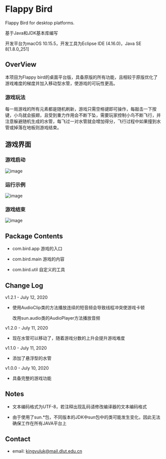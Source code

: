 # Flappy Bird
Flappy Bird for desktop platforms.

基于Java和JDK基本库编写

开发平台为macOS 10.15.5，开发工具为Eclipse IDE (4.16.0)，Java SE 8[1.8.0_251]


## OverView

本项目为Flappy bird的桌面平台版，具备原版的所有功能，且相较于原版优化了游戏难度的梯度并加入移动型水管，使游戏的可玩性更高。
### 游戏玩法
每一局游戏的所有元素都是随机刷新，游戏只需空格键即可操作，每敲击一下按键，小鸟就会振翅，且受到重力作用会不断下坠，需要玩家控制小鸟不断飞行，并注意躲避随机生成的水管，每飞过一对水管就会增加得分，飞行过程中如果撞到水管或掉落在地板则游戏结束。


## 游戏界面

### 游戏启动
![image](https://github.com/kingyuluk/flappy-bird/blob/master/examples/start.png)

### 运行示例
![image](https://github.com/kingyuluk/flappy-bird/blob/master/examples/play.gif)

### 游戏结束
![image](https://github.com/kingyuluk/flappy-bird/blob/master/examples/over.png)


## Package Contents
* com.bird.app    游戏的入口

* com.bird.main   游戏的内容

* com.bird.util   自定义的工具

## Change Log

v1.2.1 - July 12, 2020
* 使用AudioClip类的方法播放连续的短音频会导致线程冲突使游戏卡顿

  改用sun.audio类的AudioPlayer方法播放音频
  
v1.2.0 - July 11, 2020
* 现在水管可以移动了，随着游戏分数的上升会提升游戏难度

v1.1.0 - July 11, 2020
* 添加了悬浮型的水管

v1.0.0 - July 10, 2020
* 具备完整的游戏功能

## Notes

* 文本编码格式为UTF-8，若注释出现乱码请修改编译器的文本编码格式

* 由于使用了sun.*包，不同版本的JDK中sun包中的类可能发生变化，因此无法确保工作在所有JAVA平台上

## Contact
* email: <kingyuluk@mail.dlut.edu.cn>
